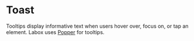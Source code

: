 # Toast

Tooltips display informative text when users hover over, focus on, or tap an element. Labox uses [Popper](https://npmjs.org/package/@popperjs/core) for tooltips.

<Snippet :code="example" />

<script lang="ts" setup>
const example = `
<LButton v-toast="'Hey there!'">Hover me!</LButton>
`
</script>
